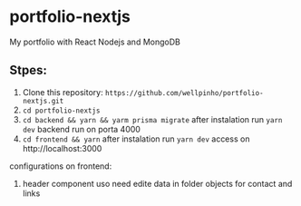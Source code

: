 # portfolio-nextjs
My portfolio with React Nodejs and MongoDB

## Stpes:
1. Clone this repository: ``` https://github.com/wellpinho/portfolio-nextjs.git ```
2. ``` cd portfolio-nextjs ```
3. ``` cd backend && yarn && yarm prisma migrate ``` after instalation run ``` yarn dev ``` backend run on porta 4000
4. ``` cd frontend && yarn ``` after instalation run ``` yarn dev ``` access on http://localhost:3000

configurations on frontend:
1. header component uso need edite data in folder objects for contact and links
